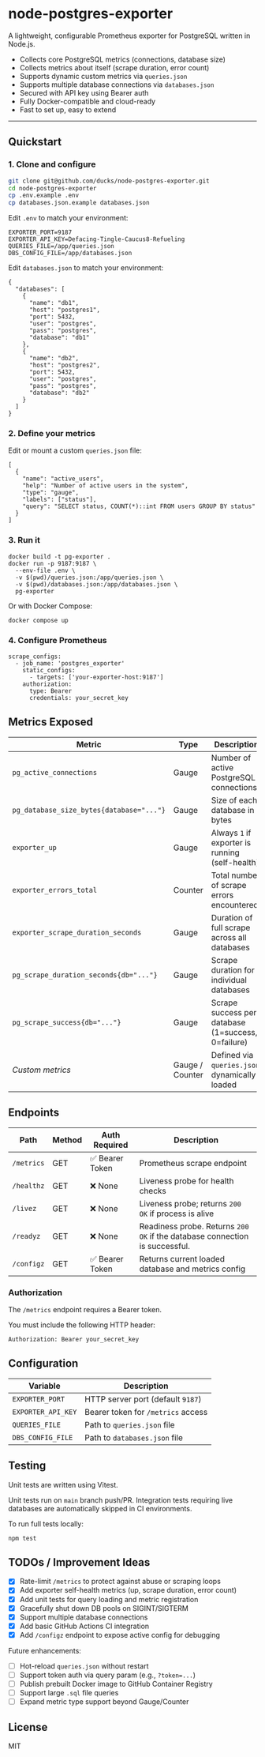 # node-postgres-exporter

A lightweight, configurable Prometheus exporter for PostgreSQL written in Node.js.

- Collects core PostgreSQL metrics (connections, database size)
- Collects metrics about itself (scrape duration, error count)
- Supports dynamic custom metrics via `queries.json`
- Supports multiple database connections via `databases.json`
- Secured with API key using Bearer auth
- Fully Docker-compatible and cloud-ready
- Fast to set up, easy to extend

---

## Quickstart

### 1. Clone and configure

```bash
git clone git@github.com/ducks/node-postgres-exporter.git
cd node-postgres-exporter
cp .env.example .env
cp databases.json.example databases.json
```

Edit `.env` to match your environment:

```
EXPORTER_PORT=9187
EXPORTER_API_KEY=Defacing-Tingle-Caucus8-Refueling
QUERIES_FILE=/app/queries.json
DBS_CONFIG_FILE=/app/databases.json
```

Edit `databases.json` to match your environment:
```
{
  "databases": [
    {
      "name": "db1",
      "host": "postgres1",
      "port": 5432,
      "user": "postgres",
      "pass": "postgres",
      "database": "db1"
    },
    {
      "name": "db2",
      "host": "postgres2",
      "port": 5432,
      "user": "postgres",
      "pass": "postgres",
      "database": "db2"
    }
  ]
}
```

### 2. Define your metrics

Edit or mount a custom `queries.json` file:

```
[
  {
    "name": "active_users",
    "help": "Number of active users in the system",
    "type": "gauge",
    "labels": ["status"],
    "query": "SELECT status, COUNT(*)::int FROM users GROUP BY status"
  }
]
```

### 3. Run it

```
docker build -t pg-exporter .
docker run -p 9187:9187 \
  --env-file .env \
  -v $(pwd)/queries.json:/app/queries.json \
  -v $(pwd)/databases.json:/app/databases.json \
  pg-exporter
```

Or with Docker Compose:

`docker compose up`

### 4. Configure Prometheus

```
scrape_configs:
  - job_name: 'postgres_exporter'
    static_configs:
      - targets: ['your-exporter-host:9187']
    authorization:
      type: Bearer
      credentials: your_secret_key
```

## Metrics Exposed

| Metric                                   | Type    | Description                                       |
|------------------------------------------|---------|---------------------------------------------------|
| `pg_active_connections`                  | Gauge   | Number of active PostgreSQL connections           |
| `pg_database_size_bytes{database="..."}` | Gauge   | Size of each database in bytes                    |
| `exporter_up`                            | Gauge   | Always `1` if exporter is running (self-health)   |
| `exporter_errors_total`                  | Counter | Total number of scrape errors encountered         |
| `exporter_scrape_duration_seconds`       | Gauge   | Duration of full scrape across all databases      |
| `pg_scrape_duration_seconds{db="..."}`   | Gauge   | Scrape duration for individual databases          |
| `pg_scrape_success{db="..."}`            | Gauge   | Scrape success per database (1=success, 0=failure)|
| _Custom metrics_                         | Gauge / Counter | Defined via `queries.json`, dynamically loaded |

## Endpoints

| Path         | Method | Auth Required | Description                          |
|--------------|--------|----------------|--------------------------------------|
| `/metrics`   | GET    | ✅ Bearer Token | Prometheus scrape endpoint            |
| `/healthz`   | GET    | ❌ None         | Liveness probe for health checks      |
| `/livez`     | GET    | ❌ None         | Liveness probe; returns `200 OK` if process is alive     |
| `/readyz`    | GET    | ❌ None         | Readiness probe. Returns `200 OK` if the database connection is successful. |
| `/configz`   | GET    | ✅ Bearer Token | Returns current loaded database and metrics config |

### Authorization

The `/metrics` endpoint requires a Bearer token.

You must include the following HTTP header:
```
Authorization: Bearer your_secret_key
```

## Configuration

| Variable            | Description                            |
|---------------------|----------------------------------------|
| `EXPORTER_PORT`     | HTTP server port (default `9187`)      |
| `EXPORTER_API_KEY`  | Bearer token for `/metrics` access     |
| `QUERIES_FILE`      | Path to `queries.json` file            |
| `DBS_CONFIG_FILE`   | Path to `databases.json` file          |

## Testing

Unit tests are written using Vitest.

Unit tests run on `main` branch push/PR. Integration tests requiring live
databases are automatically skipped in CI environments.

To run full tests locally:

`npm test`

## TODOs / Improvement Ideas

- [x] Rate-limit `/metrics` to protect against abuse or scraping loops
- [x] Add exporter self-health metrics (up, scrape duration, error count)
- [x] Add unit tests for query loading and metric registration
- [x] Gracefully shut down DB pools on SIGINT/SIGTERM
- [x] Support multiple database connections
- [x] Add basic GitHub Actions CI integration
- [x] Add `/configz` endpoint to expose active config for debugging

Future enhancements:

- [ ] Hot-reload `queries.json` without restart
- [ ] Support token auth via query param (e.g., `?token=...`)
- [ ] Publish prebuilt Docker image to GitHub Container Registry
- [ ] Support large `.sql` file queries
- [ ] Expand metric type support beyond Gauge/Counter

## License

MIT
